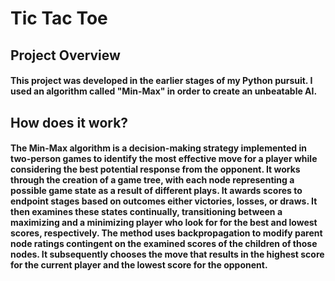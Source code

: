 # Tic Tac Toe 

## Project Overview 
#### This project was developed in the earlier stages of my Python pursuit. I used an algorithm called "Min-Max" in order to create an unbeatable AI. 

## How does it work? 
#### The Min-Max algorithm is a decision-making strategy implemented in two-person games to identify the most effective move for a player while considering the best potential response from the opponent. It works through the creation of a game tree, with each node representing a possible game state as a result of different plays. It awards scores to endpoint stages based on outcomes either victories, losses, or draws. It then examines these states continually, transitioning between a maximizing and a minimizing player who look for for the best and lowest scores, respectively. The method uses backpropagation to modify parent node ratings contingent on the examined scores of the children of those nodes. It subsequently chooses the move that results in the highest score for the current player and the lowest score for the opponent. 


